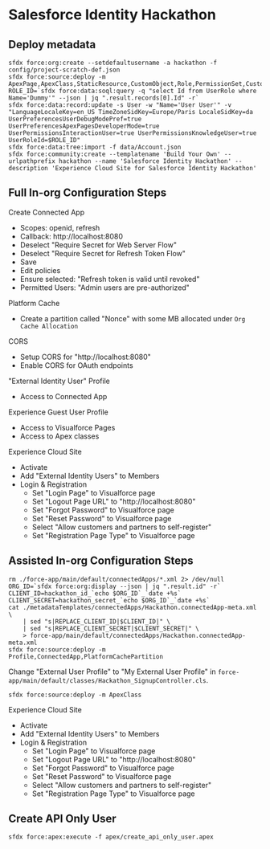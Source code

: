 # Salesforce Identity Hackathon

## Deploy metadata ##
```
sfdx force:org:create --setdefaultusername -a hackathon -f config/project-scratch-def.json
sfdx force:source:deploy -m ApexPage,ApexClass,StaticResource,CustomObject,Role,PermissionSet,CustomLabel,Translations
ROLE_ID=`sfdx force:data:soql:query -q "select Id from UserRole where Name='Dummy'" --json | jq ".result.records[0].Id" -r`
sfdx force:data:record:update -s User -w "Name='User User'" -v "LanguageLocaleKey=en_US TimeZoneSidKey=Europe/Paris LocaleSidKey=da UserPreferencesUserDebugModePref=true UserPreferencesApexPagesDeveloperMode=true UserPermissionsInteractionUser=true UserPermissionsKnowledgeUser=true UserRoleId=$ROLE_ID"
sfdx force:data:tree:import -f data/Account.json
sfdx force:community:create --templatename 'Build Your Own' --urlpathprefix hackathon --name 'Salesforce Identity Hackathon' --description 'Experience Cloud Site for Salesforce Identity Hackathon'
```

## Full In-org Configuration Steps ##
Create Connected App
- Scopes: openid, refresh
- Callback: http://localhost:8080
- Deselect "Require Secret for Web Server Flow"
- Deselect "Require Secret for Refresh Token Flow"
- Save
- Edit policies
- Ensure selected: "Refresh token is valid until revoked"
- Permitted Users: "Admin users are pre-authorized"

Platform Cache
- Create a partition called "Nonce" with some MB allocated under `Org Cache Allocation`

CORS
- Setup CORS for "http://localhost:8080"
- Enable CORS for OAuth endpoints

"External Identity User" Profile
- Access to Connected App

Experience Guest User Profile
- Access to Visualforce Pages
- Access to Apex classes

Experience Cloud Site
- Activate
- Add "External Identity Users" to Members
- Login & Registration
    - Set "Login Page" to Visualforce page
    - Set "Logout Page URL" to "http://localhost:8080"
    - Set "Forgot Password" to Visualforce page
    - Set "Reset Password" to Visualforce page
    - Select "Allow customers and partners to self-register"
    - Set "Registration Page Type" to Visualforce page

## Assisted In-org Configuration Steps ##
```
rm ./force-app/main/default/connectedApps/*.xml 2> /dev/null
ORG_ID=`sfdx force:org:display --json | jq ".result.id" -r`
CLIENT_ID=hackathon_id_`echo $ORG_ID`_`date +%s`
CLIENT_SECRET=hackathon_secret_`echo $ORG_ID`_`date +%s`
cat ./metadataTemplates/connectedApps/Hackathon.connectedApp-meta.xml \
    | sed "s|REPLACE_CLIENT_ID|$CLIENT_ID|" \
    | sed "s|REPLACE_CLIENT_SECRET|$CLIENT_SECRET|" \
    > force-app/main/default/connectedApps/Hackathon.connectedApp-meta.xml
sfdx force:source:deploy -m Profile,ConnectedApp,PlatformCachePartition
```

Change "External User Profile" to "My External User Profile" in `force-app/main/default/classes/Hackathon_SignupController.cls`.

```
sfdx force:source:deploy -m ApexClass
```

Experience Cloud Site
- Activate
- Add "External Identity Users" to Members
- Login & Registration
    - Set "Login Page" to Visualforce page
    - Set "Logout Page URL" to "http://localhost:8080"
    - Set "Forgot Password" to Visualforce page
    - Set "Reset Password" to Visualforce page
    - Select "Allow customers and partners to self-register"
    - Set "Registration Page Type" to Visualforce page

## Create API Only User ##
```
sfdx force:apex:execute -f apex/create_api_only_user.apex
```
